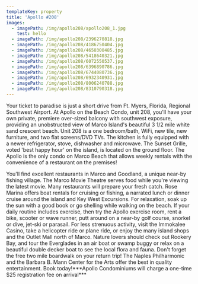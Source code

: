 ```yaml
---
templateKey: property
title: 'Apollo #208'
images:
  - imagePath: /img/apollo208/apollo208_1.jpg
    test: hello
  - imagePath: /img/apollo208/2396270818.jpg
  - imagePath: /img/apollo208/4186750404.jpg
  - imagePath: /img/apollo208/4650300485.jpg
  - imagePath: /img/apollo208/5418640321.jpg
  - imagePath: /img/apollo208/6072550537.jpg
  - imagePath: /img/apollo208/6396890786.jpg
  - imagePath: /img/apollo208/6744080736.jpg
  - imagePath: /img/apollo208/6932340931.jpg
  - imagePath: /img/apollo208/8006240788.jpg
  - imagePath: /img/apollo208/8310790318.jpg
---
```

Your ticket to paradise is just a short drive from Ft. Myers, Florida, Regional Southwest Airport. At Apollo on the Beach Condo, unit 208, you'll have your own private, premiere over-sized balcony with southwest exposure, providing an unobstructed view of Marco Island's beautiful 3 1/2 mile white sand crescent beach. Unit 208 is a one bedroom/bath, WiFi, new tile, new furniture, and two flat screens/DVD TVs. The kitchen is fully equipped with a newer refrigerator, stove, dishwasher and microwave. The Sunset Grille, voted 'best happy hour' on the island, is located on the ground floor. The Apollo is the only condo on Marco Beach that allows weekly rentals with the convenience of a restaurant on the premises!

You'll find excellent restaurants in Marco and Goodland, a unique near-by fishing village. The Marco Movie Theatre serves food while you're viewing the latest movie. Many restaurants will prepare your fresh catch. Rose Marina offers boat rentals for cruising or fishing, a narrated lunch or dinner cruise around the island and Key West Excursions. For relaxation, soak up the sun with a good book or go shelling while walking on the beach. If your daily routine includes exercise, then try the Apollo exercise room, rent a bike, scooter or wave runner, putt around on a near-by golf course, snorkel or dive, jet-ski or parasail. For less strenuous activity, visit the Immokalee Casino, take a helicopter ride or plane ride, or enjoy the many island shops and the Outlet Mall north of Marco. Nature lovers should check out Rookery Bay, and tour the Everglades in an air boat or swamp buggy or relax on a beautiful double decker boat to see the local flora and fauna. Don't forget the free two mile boardwalk on your return trip! The Naples Philharmonic and the Barbara B. Mann Center for the Arts offer the best in quality entertainment. Book today!\*\*\*Apollo Condominiums will charge a one-time $25 registration fee on arrival\*\*\*
